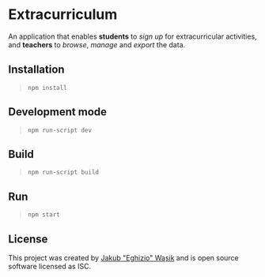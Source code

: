 # Extracurriculum
An application that enables __students__ to *sign up* for extracurricular activities, and __teachers__ to *browse*, *manage* and *export* the data.

## Installation
>`npm install`
## Development mode
>`npm run-script dev`
## Build
>`npm run-script build`
## Run
>`npm start`

## License
This project was created by [Jakub "Eghizio" Wąsik](https://github.com/Eghizio) and is open source software licensed as ISC.